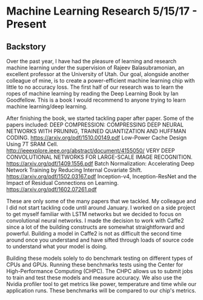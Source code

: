 # Machine Learning Research 5/15/17 - Present

## Backstory

Over the past year, I have had the pleasure of learning and research machine learning under the supervision of Rajeev Balasubramonian, an excellent professor at the University of Utah. Our goal, alongside another colleague of mine, is to create a power-efficient machine learning chip with little to no accuracy loss. The first half of our research was to learn the ropes of machine learning by reading the Deep Learning Book by Ian Goodfellow. This is a book I would recommend to anyone trying to learn machine learning/deep learning.

After finishing the book, we started tackling paper after paper. Some of the papers included:
DEEP COMPRESSION: COMPRESSING DEEP NEURAL NETWORKS WITH PRUNING, TRAINED QUANTIZATION AND HUFFMAN CODING. https://arxiv.org/pdf/1510.00149.pdf
Low-Power Cache Design Using 7T SRAM Cell. http://ieeexplore.ieee.org/abstract/document/4155050/
VERY DEEP CONVOLUTIONAL NETWORKS FOR LARGE-SCALE IMAGE RECOGNITION. https://arxiv.org/pdf/1409.1556.pdf
Batch Normalization: Accelerating Deep Network Training by Reducing Internal Covariate Shift. https://arxiv.org/pdf/1502.03167.pdf
Inception-v4, Inception-ResNet and the Impact of Residual Connections on Learning. https://arxiv.org/pdf/1602.07261.pdf

These are only some of the many papers that we tackled. My colleague and I did not start tackling code until around January. I worked on a side project to get myself familiar with LSTM networks but we decided to focus on convolutional neural networks. I made the decision to work with Caffe2 since a lot of the building constructs are somewhat straightforward and powerful. Building a model in Caffe2 is not as difficult the second time around once you understand and have sifted through loads of source code to understand what your model is doing.

Building these models solely to do benchmark testing on different types of CPUs and GPUs. Running these benchmarks tests using the Center for High-Performance Computing (CHPC). The CHPC allows us to submit jobs to train and test these models and measure accuracy. We also use the Nvidia profiler tool to get metrics like power, temperature and time while our application runs. These benchmarks will be compared to our chip's metrics.
